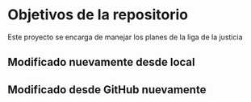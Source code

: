 # Objetivos de la repositorio

Este proyecto se encarga de manejar los planes de la liga de la justicia


## Modificado nuevamente desde local
## Modificado desde GitHub nuevamente
